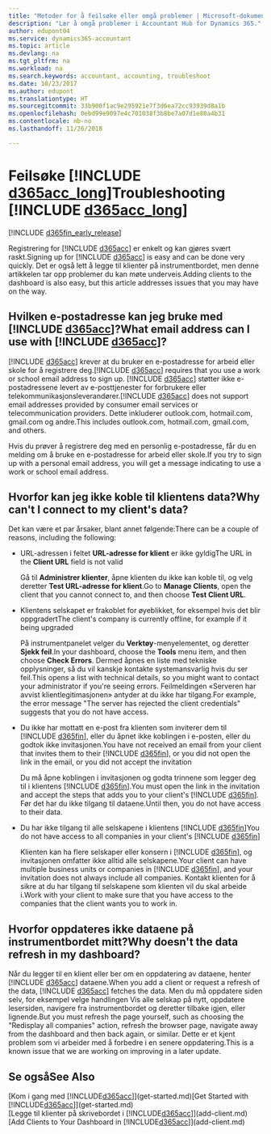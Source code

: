 ```yaml
---
title: "Metoder for å feilsøke eller omgå problemer | Microsoft-dokumentasjon"
description: "Lær å omgå problemer i Accountant Hub for Dynamics 365."
author: edupont04
ms.service: dynamics365-accountant
ms.topic: article
ms.devlang: na
ms.tgt_pltfrm: na
ms.workload: na
ms.search.keywords: accountant, accounting, troubleshoot
ms.date: 10/23/2017
ms.author: edupont
ms.translationtype: HT
ms.sourcegitcommit: 33b900f1ac9e295921e7f3d6ea72cc93939d8a1b
ms.openlocfilehash: 0ebd99e9097e4c701038f3b8be7a07d1e80a4b31
ms.contentlocale: nb-no
ms.lasthandoff: 11/26/2018

---
```

# <a name="troubleshooting-include-d365acclongincludesd365acclongmdmd"></a><span data-ttu-id="6891c-103">Feilsøke [!INCLUDE [d365acc_long](includes/d365acc_long_md.md)]</span><span class="sxs-lookup"><span data-stu-id="6891c-103">Troubleshooting [!INCLUDE [d365acc_long](includes/d365acc_long_md.md)]</span></span>
[!INCLUDE [d365fin_early_release](includes/d365fin_early_release.md.md)]

<span data-ttu-id="6891c-104">Registrering for [!INCLUDE [d365acc](includes/d365acc_md.md)] er enkelt og kan gjøres svært raskt.</span><span class="sxs-lookup"><span data-stu-id="6891c-104">Signing up for [!INCLUDE [d365acc](includes/d365acc_md.md)] is easy and can be done very quickly.</span></span> <span data-ttu-id="6891c-105">Det er også lett å legge til klienter på instrumentbordet, men denne artikkelen tar opp problemer du kan møte underveis.</span><span class="sxs-lookup"><span data-stu-id="6891c-105">Adding clients to the dashboard is also easy, but this article addresses issues that you may have on the way.</span></span>

## <a name="what-email-address-can-i-use-with-include-d365accincludesd365accmdmd"></a><span data-ttu-id="6891c-106">Hvilken e-postadresse kan jeg bruke med [!INCLUDE [d365acc](includes/d365acc_md.md)]?</span><span class="sxs-lookup"><span data-stu-id="6891c-106">What email address can I use with [!INCLUDE [d365acc](includes/d365acc_md.md)]?</span></span>
<span data-ttu-id="6891c-107">[!INCLUDE [d365acc](includes/d365acc_md.md)] krever at du bruker en e-postadresse for arbeid eller skole for å registrere deg.</span><span class="sxs-lookup"><span data-stu-id="6891c-107">[!INCLUDE [d365acc](includes/d365acc_md.md)] requires that you use a work or school email address to sign up.</span></span> <span data-ttu-id="6891c-108">[!INCLUDE [d365acc](includes/d365acc_md.md)] støtter ikke e-postadressene levert av e-posttjenester for forbrukere eller telekommunikasjonsleverandører.</span><span class="sxs-lookup"><span data-stu-id="6891c-108">[!INCLUDE [d365acc](includes/d365acc_md.md)] does not support email addresses provided by consumer email services or telecommunication providers.</span></span> <span data-ttu-id="6891c-109">Dette inkluderer outlook.com, hotmail.com, gmail.com og andre.</span><span class="sxs-lookup"><span data-stu-id="6891c-109">This includes outlook.com, hotmail.com, gmail.com, and others.</span></span>  

<span data-ttu-id="6891c-110">Hvis du prøver å registrere deg med en personlig e-postadresse, får du en melding om å bruke en e-postadresse for arbeid eller skole.</span><span class="sxs-lookup"><span data-stu-id="6891c-110">If you try to sign up with a personal email address, you will get a message indicating to use a work or school email address.</span></span>  

## <a name="why-cant-i-connect-to-my-clients-data"></a><span data-ttu-id="6891c-111">Hvorfor kan jeg ikke koble til klientens data?</span><span class="sxs-lookup"><span data-stu-id="6891c-111">Why can't I connect to my client's data?</span></span>
<span data-ttu-id="6891c-112">Det kan være et par årsaker, blant annet følgende:</span><span class="sxs-lookup"><span data-stu-id="6891c-112">There can be a couple of reasons, including the following:</span></span>

- <span data-ttu-id="6891c-113">URL-adressen i feltet **URL-adresse for klient** er ikke gyldig</span><span class="sxs-lookup"><span data-stu-id="6891c-113">The URL in the **Client URL** field is not valid</span></span>  

  <span data-ttu-id="6891c-114">Gå til **Administrer klienter**, åpne klienten du ikke kan koble til, og velg deretter **Test URL-adresse for klient**.</span><span class="sxs-lookup"><span data-stu-id="6891c-114">Go to **Manage Clients**, open the client that you cannot connect to, and then choose **Test Client URL**.</span></span>  
- <span data-ttu-id="6891c-115">Klientens selskapet er frakoblet for øyeblikket, for eksempel hvis det blir oppgradert</span><span class="sxs-lookup"><span data-stu-id="6891c-115">The client's company is currently offline, for example if it being upgraded</span></span>

  <span data-ttu-id="6891c-116">På instrumentpanelet velger du **Verktøy**-menyelementet, og deretter **Sjekk feil**.</span><span class="sxs-lookup"><span data-stu-id="6891c-116">In your dashboard, choose the **Tools** menu item, and then choose **Check Errors**.</span></span> <span data-ttu-id="6891c-117">Dermed åpnes en liste med tekniske opplysninger, så du vil kanskje kontakte systemansvarlig hvis du ser feil.</span><span class="sxs-lookup"><span data-stu-id="6891c-117">This opens a list with technical details, so you might want to contact your administrator if you're seeing errors.</span></span> <span data-ttu-id="6891c-118">Feilmeldingen «Serveren har avvist klientlegitimasjonen» antyder at du ikke har tilgang.</span><span class="sxs-lookup"><span data-stu-id="6891c-118">For example, the error message "The server has rejected the client credentials" suggests that you do not have access.</span></span>  
- <span data-ttu-id="6891c-119">Du ikke har mottatt en e-post fra klienten som inviterer dem til [!INCLUDE [d365fin](includes/d365fin_md.md)], eller du åpnet ikke koblingen i e-posten, eller du godtok ikke invitasjonen.</span><span class="sxs-lookup"><span data-stu-id="6891c-119">You have not received an email from your client that invites them to their [!INCLUDE [d365fin](includes/d365fin_md.md)], or you did not open the link in the email, or you did not accept the invitation</span></span>

  <span data-ttu-id="6891c-120">Du må åpne koblingen i invitasjonen og godta trinnene som legger deg til i klientens [!INCLUDE [d365fin](includes/d365fin_md.md)].</span><span class="sxs-lookup"><span data-stu-id="6891c-120">You must open the link in the invitation and accept the steps that adds you to your client's [!INCLUDE [d365fin](includes/d365fin_md.md)].</span></span> <span data-ttu-id="6891c-121">Før det har du ikke tilgang til dataene.</span><span class="sxs-lookup"><span data-stu-id="6891c-121">Until then, you do not have access to their data.</span></span>  
- <span data-ttu-id="6891c-122">Du har ikke tilgang til alle selskapene i klientens [!INCLUDE [d365fin](includes/d365fin_md.md)]</span><span class="sxs-lookup"><span data-stu-id="6891c-122">You do not have access to all companies in your client's [!INCLUDE [d365fin](includes/d365fin_md.md)]</span></span>

  <span data-ttu-id="6891c-123">Klienten kan ha flere selskaper eller konsern i [!INCLUDE [d365fin](includes/d365fin_md.md)], og invitasjonen omfatter ikke alltid alle selskapene.</span><span class="sxs-lookup"><span data-stu-id="6891c-123">Your client can have multiple business units or companies in [!INCLUDE [d365fin](includes/d365fin_md.md)], and your invitation does not always include all companies.</span></span> <span data-ttu-id="6891c-124">Kontakt klienten for å sikre at du har tilgang til selskapene som klienten vil du skal arbeide i.</span><span class="sxs-lookup"><span data-stu-id="6891c-124">Work with your client to make sure that you have access to the companies that the client wants you to work in.</span></span>  

## <a name="why-doesnt-the-data-refresh-in-my-dashboard"></a><span data-ttu-id="6891c-125">Hvorfor oppdateres ikke dataene på instrumentbordet mitt?</span><span class="sxs-lookup"><span data-stu-id="6891c-125">Why doesn't the data refresh in my dashboard?</span></span>
<span data-ttu-id="6891c-126">Når du legger til en klient eller ber om en oppdatering av dataene, henter [!INCLUDE [d365acc](includes/d365acc_md.md)] dataene.</span><span class="sxs-lookup"><span data-stu-id="6891c-126">When you add a client or request a refresh of the data, [!INCLUDE [d365acc](includes/d365acc_md.md)] fetches the data.</span></span> <span data-ttu-id="6891c-127">Men du må oppdatere siden selv, for eksempel velge handlingen Vis alle selskap på nytt, oppdatere lesersiden, navigere fra instrumentbordet og deretter tilbake igjen, eller lignende.</span><span class="sxs-lookup"><span data-stu-id="6891c-127">But you must refresh the page yourself, such as choosing the "Redisplay all companies" action, refresh the browser page, navigate away from the dashboard and then back again, or similar.</span></span> <span data-ttu-id="6891c-128">Dette er et kjent problem som vi arbeider med å forbedre i en senere oppdatering.</span><span class="sxs-lookup"><span data-stu-id="6891c-128">This is a known issue that we are working on improving in a later update.</span></span>  

## <a name="see-also"></a><span data-ttu-id="6891c-129">Se også</span><span class="sxs-lookup"><span data-stu-id="6891c-129">See Also</span></span>
<span data-ttu-id="6891c-130">[Kom i gang med [!INCLUDE[d365acc](includes/d365acc_md.md)]](get-started.md)</span><span class="sxs-lookup"><span data-stu-id="6891c-130">[Get Started with [!INCLUDE[d365acc](includes/d365acc_md.md)]](get-started.md)</span></span>  
<span data-ttu-id="6891c-131">[Legge til klienter på skrivebordet i [!INCLUDE[d365acc](includes/d365acc_md.md)]](add-client.md)</span><span class="sxs-lookup"><span data-stu-id="6891c-131">[Add Clients to Your Dashboard in [!INCLUDE[d365acc](includes/d365acc_md.md)]](add-client.md)</span></span>  

